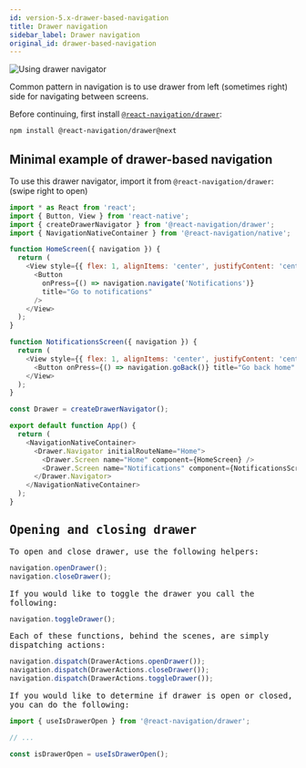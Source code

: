 ```yaml
---
id: version-5.x-drawer-based-navigation
title: Drawer navigation
sidebar_label: Drawer navigation
original_id: drawer-based-navigation
---
```


![Using drawer navigator](/docs/assets/navigators/drawer/drawer-demo.gif)

Common pattern in navigation is to use drawer from left (sometimes right) side for navigating between screens.

Before continuing, first install [`@react-navigation/drawer`](https://github.com/react-navigation/navigation-ex/tree/master/packages/drawer):

```sh
npm install @react-navigation/drawer@next
```

## Minimal example of drawer-based navigation

To use this drawer navigator, import it from `@react-navigation/drawer`:
(swipe right to open)

<samp id="drawer-based-navigation" />

```js
import * as React from 'react';
import { Button, View } from 'react-native';
import { createDrawerNavigator } from '@react-navigation/drawer';
import { NavigationNativeContainer } from '@react-navigation/native';

function HomeScreen({ navigation }) {
  return (
    <View style={{ flex: 1, alignItems: 'center', justifyContent: 'center' }}>
      <Button
        onPress={() => navigation.navigate('Notifications')}
        title="Go to notifications"
      />
    </View>
  );
}

function NotificationsScreen({ navigation }) {
  return (
    <View style={{ flex: 1, alignItems: 'center', justifyContent: 'center' }}>
      <Button onPress={() => navigation.goBack()} title="Go back home" />
    </View>
  );
}

const Drawer = createDrawerNavigator();

export default function App() {
  return (
    <NavigationNativeContainer>
      <Drawer.Navigator initialRouteName="Home">
        <Drawer.Screen name="Home" component={HomeScreen} />
        <Drawer.Screen name="Notifications" component={NotificationsScreen} />
      </Drawer.Navigator>
    </NavigationNativeContainer>
  );
}
```

## Opening and closing drawer

To open and close drawer, use the following helpers:

<samp id="drawer-open-close-toggle">

```js
navigation.openDrawer();
navigation.closeDrawer();
```

If you would like to toggle the drawer you call the following:

<samp id="drawer-open-close-toggle">

```js
navigation.toggleDrawer();
```

Each of these functions, behind the scenes, are simply dispatching actions:

<samp id="drawer-dispatch">

```js
navigation.dispatch(DrawerActions.openDrawer());
navigation.dispatch(DrawerActions.closeDrawer());
navigation.dispatch(DrawerActions.toggleDrawer());
```

If you would like to determine if drawer is open or closed, you can do the following:

```js
import { useIsDrawerOpen } from '@react-navigation/drawer';

// ...

const isDrawerOpen = useIsDrawerOpen();
```
